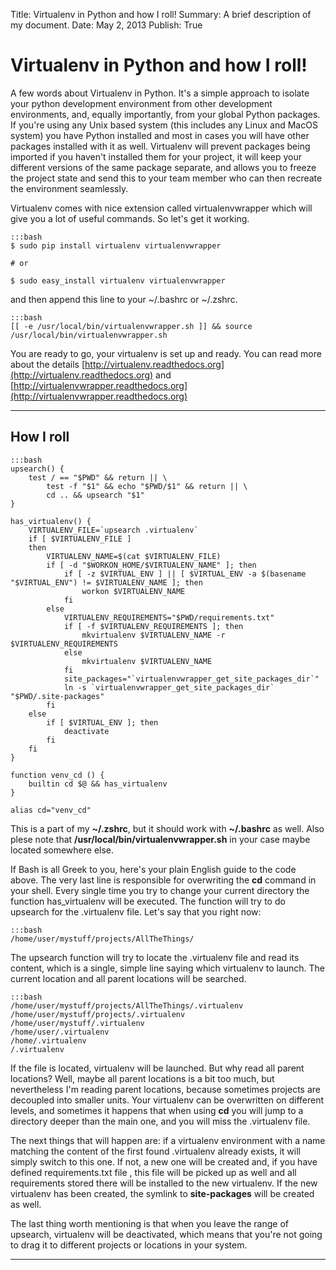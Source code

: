 Title:   Virtualenv in Python and how I roll!
Summary: A brief description of my document.
Date:    May 2, 2013
Publish: True


# Virtualenv in Python and how I roll! #

A few words about Virtualenv in Python. It's a simple approach to
isolate your python development environment from other development
environments, and, equally importantly, from your global Python
packages. If you're using any Unix based system (this includes any
Linux and MacOS system) you have Python installed and most in cases
you will have other packages installed with it as well. Virtualenv
will prevent packages being imported if you haven't installed them for
your project, it will keep your different versions of the same package
separate, and allows you to freeze the project state and send this to
your team member who can then recreate the environment seamlessly.


Virtualenv comes with nice extension called virtualenvwrapper which
will give you a lot of useful commands. So let's get it working.

	:::bash
	$ sudo pip install virtualenv virtualenvwrapper

	# or

	$ sudo easy_install virtualenv virtualenvwrapper


and then append this line to  your ~/.bashrc or ~/.zshrc.

	:::bash
	[[ -e /usr/local/bin/virtualenvwrapper.sh ]] && source /usr/local/bin/virtualenvwrapper.sh


You are ready to go, your virtualenv is set up and ready.  You can
read more about the details
[http://virtualenv.readthedocs.org](http://virtualenv.readthedocs.org)
and
[http://virtualenvwrapper.readthedocs.org](http://virtualenvwrapper.readthedocs.org)


* * * * *


## How I roll ##

	:::bash
    upsearch() {
        test / == "$PWD" && return || \
            test -f "$1" && echo "$PWD/$1" && return || \
            cd .. && upsearch "$1"
    }

    has_virtualenv() {
        VIRTUALENV_FILE=`upsearch .virtualenv`
        if [ $VIRTUALENV_FILE ]
        then
            VIRTUALENV_NAME=$(cat $VIRTUALENV_FILE)
            if [ -d "$WORKON_HOME/$VIRTUALENV_NAME" ]; then
                if [ -z $VIRTUAL_ENV ] || [ $VIRTUAL_ENV -a $(basename "$VIRTUAL_ENV") != $VIRTUALENV_NAME ]; then
                    workon $VIRTUALENV_NAME
                fi
            else
                VIRTUALENV_REQUIREMENTS="$PWD/requirements.txt"
                if [ -f $VIRTUALENV_REQUIREMENTS ]; then
                    mkvirtualenv $VIRTUALENV_NAME -r $VIRTUALENV_REQUIREMENTS
                else
                    mkvirtualenv $VIRTUALENV_NAME
                fi
                site_packages="`virtualenvwrapper_get_site_packages_dir`"
                ln -s `virtualenvwrapper_get_site_packages_dir` "$PWD/.site-packages"
            fi
        else
            if [ $VIRTUAL_ENV ]; then
                deactivate
            fi
        fi
    }

    function venv_cd () {
        builtin cd $@ && has_virtualenv
    }

    alias cd="venv_cd"



This is a part of my **~/.zshrc**, but it should work with
**~/.bashrc** as well. Also plese note that
**/usr/local/bin/virtualenvwrapper.sh** in your case maybe located
somewhere else.


If Bash is all Greek to you, here's your plain English guide to the
code above. The very last line is responsible for overwriting the
**cd** command in your shell.  Every single time you try to change
your current directory the function has_virtualenv will be executed.
The function will try to do upsearch for the .virtualenv file. Let's
say that you right now:

	:::bash
	/home/user/mystuff/projects/AllTheThings/


The upsearch function will try to locate the .virtualenv file and read
its content, which is a single, simple line saying which virtualenv to
launch. The current location and all parent locations will be
searched.

	:::bash
	/home/user/mystuff/projects/AllTheThings/.virtualenv
	/home/user/mystuff/projects/.virtualenv
	/home/user/mystuff/.virtualenv
	/home/user/.virtualenv
	/home/.virtualenv
	/.virtualenv


If the file is located, virtualenv will be launched. But why read all
parent locations?  Well, maybe all parent locations is a bit too much,
but nevertheless I'm reading parent locations, because sometimes
projects are decoupled into smaller units.  Your virtualenv can be
overwritten on different levels, and sometimes it happens that when
using <b>cd</b> you will jump to a directory deeper than the main one,
and you will miss the .virtualenv file.

The next things that will happen are: if a virtualenv environment with
a name matching the content of the first found .virtualenv already
exists, it will simply switch to this one.  If not, a new one will be
created and, if you have defined requirements.txt file , this file
will be picked up as well and all requirements stored there will be
installed to the new virtualenv.  If the new virtualenv has been
created, the symlink to **site-packages** will be created as well.

The last thing worth mentioning is that when you leave the range of
upsearch, virtualenv will be deactivated, which means that you're not
going to drag it to different projects or locations in your system.


* * * * *
